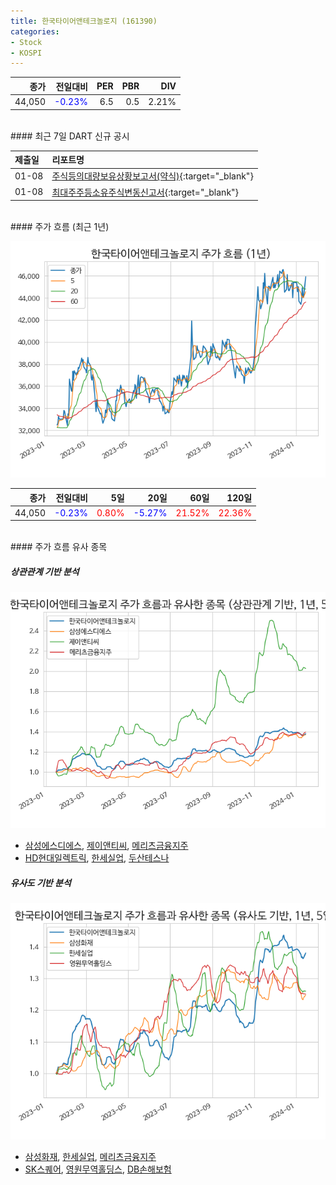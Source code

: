 ```yaml
---
title: 한국타이어앤테크놀로지 (161390)
categories:
- Stock
- KOSPI
---
```


|종가|전일대비|PER|PBR|DIV|
|---:|-------:|--:|--:|--:|
|44,050|<span style="color: blue">-0.23%</span>|6.5|0.5|2.21%|

<!-- more -->

<br>
#### 최근 7일 DART 신규 공시


|제출일|리포트명|
|:-----|:-------|
|01-08|[주식등의대량보유상황보고서(약식)](https://dart.fss.or.kr/dsaf001/main.do?rcpNo=20240108000591){:target="_blank"}|
|01-08|[최대주주등소유주식변동신고서](https://dart.fss.or.kr/dsaf001/main.do?rcpNo=20240108800447){:target="_blank"}|

<br>
#### 주가 흐름 (최근 1년)

![161390](/assets/images/stock/161390.png)

|종가|전일대비|5일|20일|60일|120일|
|---:|-------:|--:|---:|---:|----:|
|44,050|<span style="color: blue">-0.23%</span>|<span style="color: red">0.80%</span>|<span style="color: blue">-5.27%</span>|<span style="color: red">21.52%</span>|<span style="color: red">22.36%</span>|

<br>
#### 주가 흐름 유사 종목

##### 상관관계 기반 분석

![161390](/assets/images/stock/161390_corr.png)
- [삼성에스디에스](/018260/), [제이앤티씨](/204270/), [메리츠금융지주](/138040/)
- [HD현대일렉트릭](/267260/), [한세실업](/105630/), [두산테스나](/131970/)

##### 유사도 기반 분석

![161390](/assets/images/stock/161390_sim.png)
- [삼성화재](/000810/), [한세실업](/105630/), [메리츠금융지주](/138040/)
- [SK스퀘어](/402340/), [영원무역홀딩스](/009970/), [DB손해보험](/005830/)